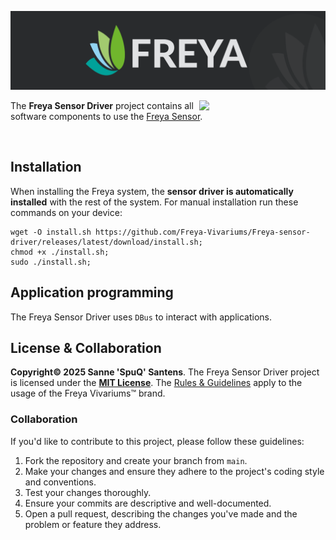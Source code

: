 ![Freya Banner](https://raw.githubusercontent.com/Freya-Vivariums/.github/refs/heads/main/brand/Freya_banner.png)

<a href="https://github.com/Freya-Vivariums/Freya-sensor" target="_blank" >
<img src="https://github.com/Freya-Vivariums/.github/blob/main/documentation/Freya_Sensor_800x800.jpg?raw=true" align="right" width="40%"/>
</a>

The **Freya Sensor Driver** project contains all software components to use the [Freya Sensor](https://github.com/Freya-Vivariums/Freya-sensor).

<br clear="right"/>

## Installation
When installing the Freya system, the **sensor driver is automatically installed** with the rest of the system. For manual installation run these commands on your device:

```
wget -O install.sh https://github.com/Freya-Vivariums/Freya-sensor-driver/releases/latest/download/install.sh;
chmod +x ./install.sh;
sudo ./install.sh;
```

## Application programming
The Freya Sensor Driver uses `DBus` to interact with applications.

## License & Collaboration
**Copyright© 2025 Sanne 'SpuQ' Santens**. The Freya Sensor Driver project is licensed under the **[MIT License](LICENSE.txt)**. The [Rules & Guidelines](https://github.com/Freya-Vivariums/.github/blob/main/brand/Freya_Trademark_Rules_and_Guidelines.md) apply to the usage of the Freya Vivariums™ brand.

### Collaboration

If you'd like to contribute to this project, please follow these guidelines:
1. Fork the repository and create your branch from `main`.
2. Make your changes and ensure they adhere to the project's coding style and conventions.
3. Test your changes thoroughly.
4. Ensure your commits are descriptive and well-documented.
5. Open a pull request, describing the changes you've made and the problem or feature they address.